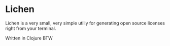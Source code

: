 # Lichen

Lichen is a very small, very simple utiliy for generating open source licenses right from your terminal.

Written in Clojure BTW
